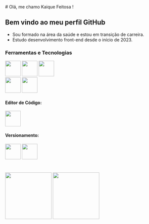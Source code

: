 <header><link rel="stylesheet" type='text/css' href="https://cdn.jsdelivr.net/gh/devicons/devicon@latest/devicon.min.css" /></header>
<body>
# Olá, me chamo Kaique Feitosa !

## Bem vindo ao meu perfil GitHub
- Sou formado na área da saúde e estou em transição de carreira.
- Estudo desenvolvimento front-end desde o início de 2023.

### Ferramentas e Tecnologias
<div>
  <img loading="lazy" src="https://cdn.jsdelivr.net/gh/devicons/devicon@latest/icons/html5/html5-plain-wordmark.svg" height="50" width="50" />
  <img loading="lazy" src="https://cdn.jsdelivr.net/gh/devicons/devicon@latest/icons/css3/css3-plain-wordmark.svg" height="50" width="50" />
  <img loading="lazy" src="https://cdn.jsdelivr.net/gh/devicons/devicon@latest/icons/javascript/javascript-plain.svg" height="50" width="50" />
  <br>
  <img loading="lazy" src="https://cdn.jsdelivr.net/gh/devicons/devicon@latest/icons/sass/sass-original.svg" height="50" width="50" />
  <img loading="lazy" src="https://cdn.jsdelivr.net/gh/devicons/devicon@latest/icons/tailwindcss/tailwindcss-original.svg" height="50" width="50" />
</div>

#### Editor de Código:
<div>
  <img loading="lazy" src="https://cdn.jsdelivr.net/gh/devicons/devicon@latest/icons/vscode/vscode-original.svg" height="50" width="50" />
</div>

#### Versionamento:
<div>
  <img loading="lazy" src="https://cdn.jsdelivr.net/gh/devicons/devicon@latest/icons/git/git-original.svg" height="50" width="50" />
  <img loading="lazy" src="https://cdn.jsdelivr.net/gh/devicons/devicon@latest/icons/github/github-original.svg" height="50" width="50" />
</div>

#

<div>
<a href="https://github.com/kaique-feitosa"></a>
<img loading="lazy" height="150em" src="https://github-readme-stats.vercel.app/api/top-langs/?username=kaique-feitosa&layout=compact&langs_count=7&theme=github_dark"/>
<img loading="lazy" height="150em" src="https://github-readme-stats.vercel.app/api?username=kaique-feitosa&show_icons=true&theme=github_dark&include_all_commits=true&count_private=true"/>
</div>
